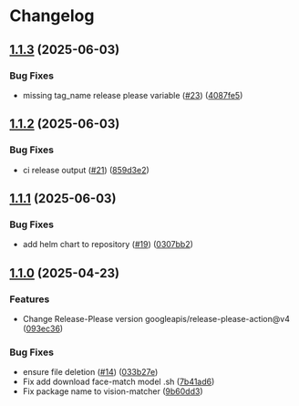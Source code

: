 # Changelog

## [1.1.3](https://github.com/2060-io/vision-matcher/compare/v1.1.2...v1.1.3) (2025-06-03)


### Bug Fixes

* missing tag_name release please variable ([#23](https://github.com/2060-io/vision-matcher/issues/23)) ([4087fe5](https://github.com/2060-io/vision-matcher/commit/4087fe5ba69c3af4c0111f878bbf08ec825cd81b))

## [1.1.2](https://github.com/2060-io/vision-matcher/compare/v1.1.1...v1.1.2) (2025-06-03)


### Bug Fixes

* ci release output ([#21](https://github.com/2060-io/vision-matcher/issues/21)) ([859d3e2](https://github.com/2060-io/vision-matcher/commit/859d3e27ae7a4e2be083d457997ee7364ffd24c5))

## [1.1.1](https://github.com/2060-io/vision-matcher/compare/v1.1.0...v1.1.1) (2025-06-03)


### Bug Fixes

* add helm chart to repository ([#19](https://github.com/2060-io/vision-matcher/issues/19)) ([0307bb2](https://github.com/2060-io/vision-matcher/commit/0307bb28397897f2456b5e65b06fc4e59c7a426a))

## [1.1.0](https://github.com/2060-io/vision-matcher/compare/v1.0.0...v1.1.0) (2025-04-23)


### Features

* Change Release-Please version googleapis/release-please-action@v4 ([093ec36](https://github.com/2060-io/vision-matcher/commit/093ec364587e3b0eff73ecd04dbd93da9f046c45))


### Bug Fixes

* ensure file deletion ([#14](https://github.com/2060-io/vision-matcher/issues/14)) ([033b27e](https://github.com/2060-io/vision-matcher/commit/033b27e88a024a19bf8843723c14b6fc3d94728a))
* Fix add download face-match model .sh ([7b41ad6](https://github.com/2060-io/vision-matcher/commit/7b41ad60e37743067361844c1c842f53569b3675))
* Fix package name to vision-matcher ([9b60dd3](https://github.com/2060-io/vision-matcher/commit/9b60dd3bd8f4bed3aae8b9f201404d5426fd9e45))

